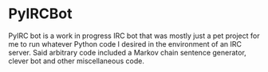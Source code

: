 # PyIRCBot

PyIRC bot is a work in progress IRC bot that was mostly just a pet project for me to run whatever Python code I 
desired in the environment of an IRC server. Said arbitrary code included a Markov chain sentence generator,
clever bot and other miscellaneous code.
